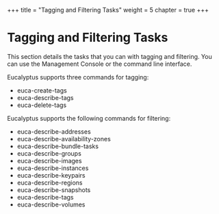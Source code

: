 +++
title = "Tagging and Filtering Tasks"
weight = 5
chapter = true
+++


# Tagging and Filtering Tasks
This section details the tasks that you can with tagging and filtering. You can use the Management Console or the command line interface. 

Eucalyptus supports three commands for tagging: 

* euca-create-tags 
* euca-describe-tags 
* euca-delete-tags
 
Eucalyptus supports the following commands for filtering: 

* euca-describe-addresses 
* euca-describe-availability-zones 
* euca-describe-bundle-tasks 
* euca-describe-groups 
* euca-describe-images 
* euca-describe-instances 
* euca-describe-keypairs 
* euca-describe-regions 
* euca-describe-snapshots 
* euca-describe-tags 
* euca-describe-volumes 



